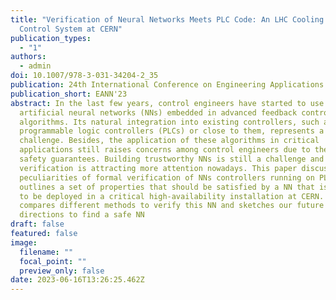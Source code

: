 ```yaml
---
title: "Verification of Neural Networks Meets PLC Code: An LHC Cooling Tower
  Control System at CERN"
publication_types:
  - "1"
authors:
  - admin
doi: 10.1007/978-3-031-34204-2_35
publication: 24th International Conference on Engineering Applications of Neural Networks
publication_short: EANN'23
abstract: In the last few years, control engineers have started to use
  artificial neural networks (NNs) embedded in advanced feedback control
  algorithms. Its natural integration into existing controllers, such as
  programmable logic controllers (PLCs) or close to them, represents a
  challenge. Besides, the application of these algorithms in critical
  applications still raises concerns among control engineers due to the lack of
  safety guarantees. Building trustworthy NNs is still a challenge and their
  verification is attracting more attention nowadays. This paper discusses the
  peculiarities of formal verification of NNs controllers running on PLCs. It
  outlines a set of properties that should be satisfied by a NN that is intended
  to be deployed in a critical high-availability installation at CERN. It
  compares different methods to verify this NN and sketches our future research
  directions to find a safe NN
draft: false
featured: false
image:
  filename: ""
  focal_point: ""
  preview_only: false
date: 2023-06-16T13:26:25.462Z
---
```

